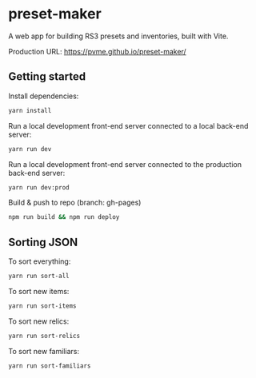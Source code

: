 # preset-maker

A web app for building RS3 presets and inventories, built with Vite.

Production URL: https://pvme.github.io/preset-maker/

## Getting started

Install dependencies:

```sh
yarn install
```

Run a local development front-end server connected to a local back-end server:

```sh
yarn run dev
```

Run a local development front-end server connected to the production back-end server:

```sh
yarn run dev:prod
```

Build & push to repo (branch: gh-pages)

```sh
npm run build && npm run deploy
```

## Sorting JSON

To sort everything:

```sh
yarn run sort-all
```

To sort new items:

```sh
yarn run sort-items
```

To sort new relics:

```sh
yarn run sort-relics
```

To sort new familiars:

```sh
yarn run sort-familiars
```
